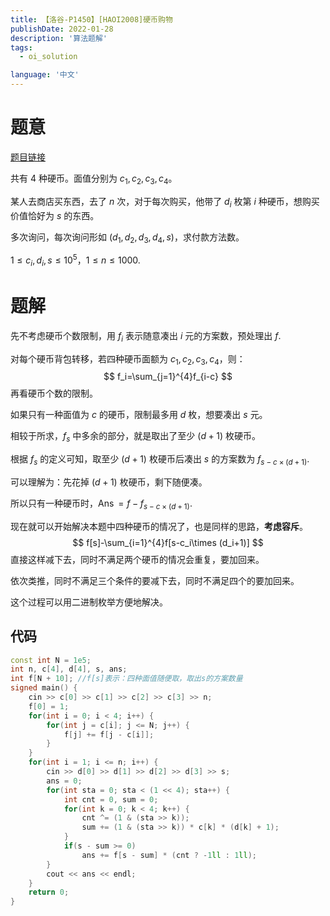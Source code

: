 ```yaml
---
title: 【洛谷-P1450】[HAOI2008]硬币购物
publishDate: 2022-01-28
description: '算法题解'
tags:
  - oi_solution

language: '中文'
---
```


# 题意

[题目链接](https://www.luogu.com.cn/problem/P1450)

共有 $4$ 种硬币。面值分别为 $c_1,c_2,c_3,c_4$。

某人去商店买东西，去了 $n$ 次，对于每次购买，他带了 $d_i$ 枚第 $i$ 种硬币，想购买价值恰好为 $s$ 的东西。

多次询问，每次询问形如 $(d_1,d_2,d_3,d_4,s)$，求付款方法数。

$1\leq c_i,d_i,s\leq 10^5$，$1\leq n\leq 1000$.

# 题解

先不考虑硬币个数限制，用 $f_i$ 表示随意凑出 $i$ 元的方案数，预处理出 $f$.

对每个硬币背包转移，若四种硬币面额为 $c_1,c_2,c_3,c_4$，则：
$$
f_i=\sum_{j=1}^{4}f_{i-c}
$$
再看硬币个数的限制。



如果只有一种面值为 $c$ 的硬币，限制最多用 $d$ 枚，想要凑出 $s$ 元。

相较于所求，$f_s$ 中多余的部分，就是取出了至少 $(d+1)$ 枚硬币。

根据 $f_s$ 的定义可知，取至少 $(d+1)$ 枚硬币后凑出 $s$ 的方案数为 $f_{s-c\times(d+1)}$.

可以理解为：先花掉 $(d+1)$ 枚硬币，剩下随便凑。

所以只有一种硬币时，$\operatorname{Ans}=f-f_{s-c\times(d+1)}$.



现在就可以开始解决本题中四种硬币的情况了，也是同样的思路，**考虑容斥**。
$$
f[s]-\sum_{i=1}^{4}f[s-c_i\times (d_i+1)]
$$
直接这样减下去，同时不满足两个硬币的情况会重复，要加回来。

依次类推，同时不满足三个条件的要减下去，同时不满足四个的要加回来。

这个过程可以用二进制枚举方便地解决。

## 代码

```cpp
const int N = 1e5;
int n, c[4], d[4], s, ans;
int f[N + 10]; //f[s]表示：四种面值随便取，取出s的方案数量
signed main() {
	cin >> c[0] >> c[1] >> c[2] >> c[3] >> n;
	f[0] = 1;
	for(int i = 0; i < 4; i++) {
		for(int j = c[i]; j <= N; j++) {
			f[j] += f[j - c[i]];
		}
	}
	for(int i = 1; i <= n; i++) {
		cin >> d[0] >> d[1] >> d[2] >> d[3] >> s;
		ans = 0;
		for(int sta = 0; sta < (1 << 4); sta++) {
			int cnt = 0, sum = 0;
			for(int k = 0; k < 4; k++) {
				cnt ^= (1 & (sta >> k));
				sum += (1 & (sta >> k)) * c[k] * (d[k] + 1);
			}
			if(s - sum >= 0)
				ans += f[s - sum] * (cnt ? -1ll : 1ll);
		}
		cout << ans << endl;
	}
	return 0;
}
```